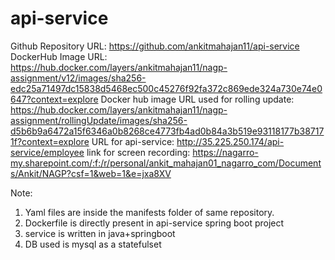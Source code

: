 # api-service
Github Repository URL: https://github.com/ankitmahajan11/api-service
DockerHub Image URL: https://hub.docker.com/layers/ankitmahajan11/nagp-assignment/v12/images/sha256-edc25a71497dc15838d5468ec500c45276f92fa372c869ede324a730e74e0647?context=explore
Docker hub image URL used for rolling update: https://hub.docker.com/layers/ankitmahajan11/nagp-assignment/rollingUpdate/images/sha256-d5b6b9a6472a15f6346a0b8268ce4773fb4ad0b84a3b519e93118177b387171f?context=explore
URL for api-service: http://35.225.250.174/api-service/employee
link for screen recording: https://nagarro-my.sharepoint.com/:f:/r/personal/ankit_mahajan01_nagarro_com/Documents/Ankit/NAGP?csf=1&web=1&e=jxa8XV

Note: 
1) Yaml files are inside the manifests folder of same repository.
2) Dockerfile is directly present in api-service spring boot project
3) service is written in java+springboot
4) DB used is mysql as a statefulset


